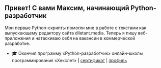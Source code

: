 Привет! С вами Максим, начинающий Python-разработчик
------------------------------

Мои первые Python-скрипты помогли мне в работе с текстами как выпускающему редактору сайта diletant.media. Теперь я пишу веб-приложения и натаскиваю себя на вакансии в коммерческой разработке.  

* 🎓 Окончил программу «Python-разработчик» онлайн-школы программирования «Хекслет» | [сертификат](https://raw.githubusercontent.com/pestrukha/pestrukha/refs/heads/main/hexlet.png) | [профиль](https://ru.hexlet.io/u/pestrukha) 
